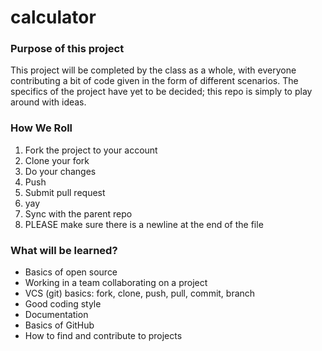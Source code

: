 calculator
==========

### Purpose of this project
This project will be completed by the class as a whole, with everyone contributing a bit of code given in the form of different scenarios.  The specifics of the project have yet to be decided; this repo is simply to play around with ideas.

### How We Roll
1) Fork the project to your account
2) Clone your fork
3) Do your changes
4) Push
5) Submit pull request
6) yay
7) Sync with the parent repo
8) PLEASE make sure there is a newline at the end of the file

### What will be learned?
* Basics of open source
* Working in a team collaborating on a project
* VCS (git) basics: fork, clone, push, pull, commit, branch
* Good coding style
* Documentation
* Basics of GitHub
* How to find and contribute to projects

